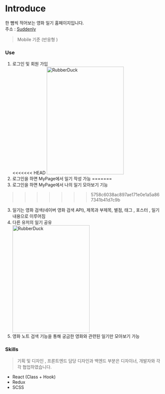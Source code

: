 # Introduce

한 뼘씩 적어보는 영화 일기 홈페이지입니다.<br>
주소 : [Suddenly](https://suddenly.or.kr/)
> Mobile 기준 (반응형 )

### Use


1. 로그인 및 회원 가입<br>
<<<<<<< HEAD
   <img src="https://user-images.githubusercontent.com/59554635/92226309-7d911800-eedf-11ea-9725-ec41f943bea9.GIF" width="250px" height="350px" title="px(픽셀) 크기 설정" alt="RubberDuck"></img><br/>
2. 로그인을 하면 MyPage에서 일기 작성 가능
=======
2. 로그인을 하면 MyPage에서 나의 일기 모아보기 기능
>>>>>>> 5758c6038ac897ae171e0e1a5a867341b41d7c9b
3. 일기는 영화 검색(네이버 영화 검색 API), 제목과 부제목, 별점, 태그 , 포스터 , 일기 내용으로 이루어짐
4. 다른 유저의 일기 공유 <div>
   <img src="https://user-images.githubusercontent.com/59554635/89487325-18fb7400-d7e0-11ea-8c44-a5ad377b4efe.gif" width="250px" height="350px" title="px(픽셀) 크기 설정" alt="RubberDuck"></img></div>
5. 영화 노트 검색 기능을 통해 궁금한 영화와 관련된 일기만 모아보기 가능

### Skills

> 기획 및 디자인 , 프론트엔드 담당
> 디자인과 백엔드 부분은 디자이너, 개발자와 각각 협업하였습니다.

- React (Class + Hook)
- Redux
- SCSS
